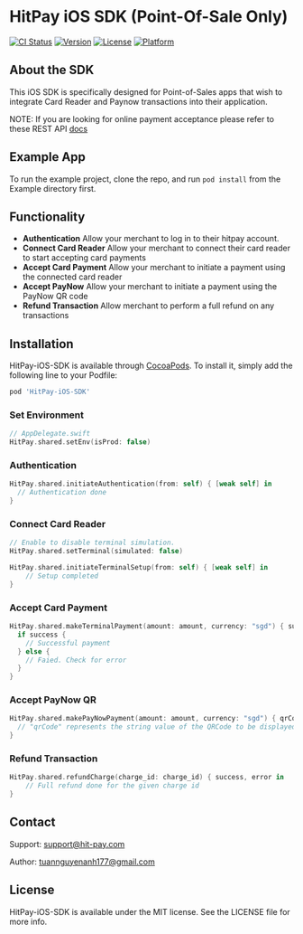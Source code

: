 # HitPay iOS SDK (Point-Of-Sale Only)

[![CI Status](https://img.shields.io/travis/tuannguyenanh177/HitPay-iOS-SDK.svg?style=flat)](https://travis-ci.org/tuannguyenanh177/HitPay-iOS-SDK)
[![Version](https://img.shields.io/cocoapods/v/HitPay-iOS-SDK.svg?style=flat)](https://cocoapods.org/pods/HitPay-iOS-SDK)
[![License](https://img.shields.io/cocoapods/l/HitPay-iOS-SDK.svg?style=flat)](https://cocoapods.org/pods/HitPay-iOS-SDK)
[![Platform](https://img.shields.io/cocoapods/p/HitPay-iOS-SDK.svg?style=flat)](https://cocoapods.org/pods/HitPay-iOS-SDK)

## About the SDK

This iOS SDK is specifically designed for Point-of-Sales apps that wish to integrate Card Reader and Paynow transactions into their application.

NOTE: If you are looking for online payment acceptance please refer to these REST API [docs](https://hit-pay.com/docs.html)

## Example App
To run the example project, clone the repo, and run `pod install` from the Example directory first.

## Functionality

- **Authentication** Allow your merchant to log in to their hitpay account.
- **Connect Card Reader** Allow your merchant to connect their card reader to start accepting card payments
- **Accept Card Payment** Allow your merchant to initiate a payment using the connected card reader
- **Accept PayNow** Allow your merchant to initiate a payment using the PayNow QR code
- **Refund Transaction** Allow merchant to perform a full refund on any transactions


## Installation

HitPay-iOS-SDK is available through [CocoaPods](https://cocoapods.org). To install
it, simply add the following line to your Podfile:

```ruby
pod 'HitPay-iOS-SDK'
```

### Set Environment

```swift
// AppDelegate.swift
HitPay.shared.setEnv(isProd: false)
```

### Authentication

```swift
HitPay.shared.initiateAuthentication(from: self) { [weak self] in
  // Authentication done
}
```

### **Connect Card Reader**

```swift
// Enable to disable terminal simulation.
HitPay.shared.setTerminal(simulated: false)

HitPay.shared.initiateTerminalSetup(from: self) { [weak self] in
	// Setup completed
}

```

### Accept Card Payment

```swift
HitPay.shared.makeTerminalPayment(amount: amount, currency: "sgd") { success, error in
  if success {
    // Successful payment
  } else {
    // Faied. Check for error
  }
}
```

### Accept PayNow QR

```swift
HitPay.shared.makePayNowPayment(amount: amount, currency: "sgd") { qrCode, success, error in
  // "qrCode" represents the string value of the QRCode to be displayed.
}
```

### Refund Transaction

```swift
HitPay.shared.refundCharge(charge_id: charge_id) { success, error in
	// Full refund done for the given charge id
}
```


## Contact
Support: support@hit-pay.com

Author: tuannguyenanh177@gmail.com

## License

HitPay-iOS-SDK is available under the MIT license. See the LICENSE file for more info.
